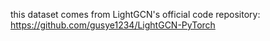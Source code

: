 this dataset comes from LightGCN's official code repository: https://github.com/gusye1234/LightGCN-PyTorch
